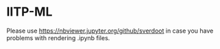 # IITP-ML

Please use https://nbviewer.jupyter.org/github/sverdoot in case you have problems with rendering .ipynb files. 
